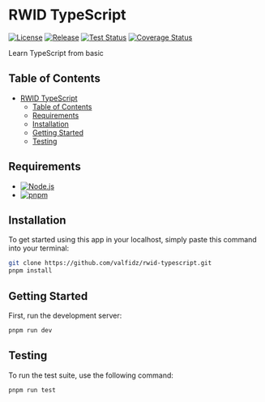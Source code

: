 # RWID TypeScript

[![License](https://badgen.net/github/license/valfidz/rwid-typescript "License")](LICENSE.md)
[![Release](https://badgen.net/github/release/valfidz/rwid-typescript "Release")](https://github.com/valfidz/rwid-typescript/releases)
[![Test Status](https://github.com/valfidz/rwid-typescript/actions/workflows/main.yml/badge.svg "Test Status")](https://github.com/valfidz/rwid-typescript/actions/workflows/main.yml)
[![Coverage Status](https://codecov.io/gh/valfidz/rwid-typescript/graph/badge.svg?token=OIYVDLIK28 "Coverage Status")](https://codecov.io/gh/valfidz/rwid-typescript)

Learn TypeScript from basic

## Table of Contents

- [RWID TypeScript](#rwid-typescript)
    - [Table of Contents](#table-of-contents)
    - [Requirements](#requirements)
    - [Installation](#installation)
    - [Getting Started](#getting-started)
    - [Testing](#testing)

## Requirements

- [![Node.js](https://img.shields.io/badge/Node.js%20^22.14.0-43853D?logo=node.js&logoColor=white "Node.js")](https://nodejs.org)
- [![pnpm](https://img.shields.io/badge/pnpm%20^10.9.0-F69220?logo=pnpm&logoColor=white "pnpm")](https://pnpm.io)

## Installation

To get started using this app in your localhost, simply paste this command into your terminal:

```bash
git clone https://github.com/valfidz/rwid-typescript.git
pnpm install
```

## Getting Started

First, run the development server:

```bash
pnpm run dev
```

## Testing

To run the test suite, use the following command:

```bash
pnpm run test
```